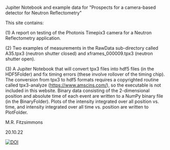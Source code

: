 Jupiter Notebook and example data for "Prospects for a camera-based detector for Neutron Reflectometry"

This site contains:

(1) A report on testing of the Photonis Timepix3 camera for a Neutron Reflectometry application.  

(2) Two examples of measurements in the RawData sub-directory called A35.tpx3 (neutron shutter closed) and xframes_000009.tpx3 (neutron shutter open).

(3) A Jupiter Notebook that will convert tpx3 files into hdf5 files (in the HDF5Folder) and fix timing errors (these involve rollover of the timing chip). The conversion from tpx3 to hdf5 formats requires a copyrighted routine called tpx3-analyze (https://www.amscins.com/), so the executable is not included in this website. Binary data consisting of the 2-dimensional position and absolute time of each event are written to a NumPy binary file (in the BinaryFolder). Plots of the intensity integrated over all position vs. time, and intensity integrated over all time vs. position are written to PlotFolder.

M.R. Fitzsimmons

20.10.22

[![DOI](https://zenodo.org/badge/DOI/10.5281/zenodo.7231893.svg)](https://doi.org/10.5281/zenodo.7231893)


